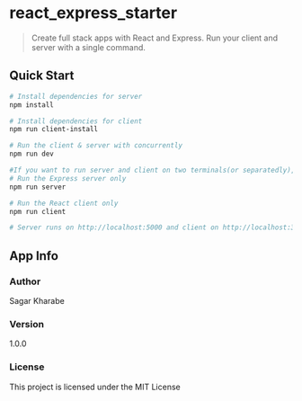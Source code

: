 # react_express_starter

> Create full stack apps with React and Express. Run your client and server with a single command. 

## Quick Start

``` bash
# Install dependencies for server
npm install

# Install dependencies for client
npm run client-install

# Run the client & server with concurrently
npm run dev

#If you want to run server and client on two terminals(or separatedly), follow steps..
# Run the Express server only
npm run server

# Run the React client only
npm run client

# Server runs on http://localhost:5000 and client on http://localhost:3000
```

## App Info

### Author

Sagar Kharabe

### Version

1.0.0

### License

This project is licensed under the MIT License
